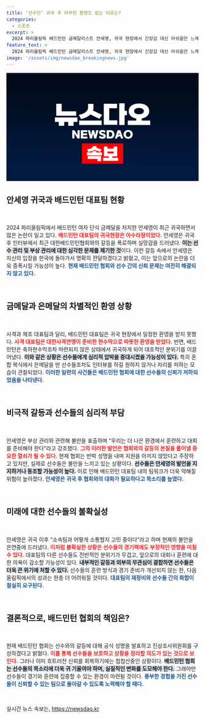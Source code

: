 ```yaml
---
title: ‘선수단’ 귀국 후 아무런 환영도 없는 이유는?
categories:
  - 스포츠
excerpt: >
  2024 파리올림픽 배드민턴 금메달리스트 안세영, 귀국 현장에서 긴장감 대신 아쉬움만 느껴! 협회와 갈등 속 인터뷰 사양하며 황급히 자리를 떠나... 사격·체조팀과는 상반된 환영 분위기! 어떤 비밀이 숨겨져 있을까?
feature_text: >
  2024 파리올림픽 배드민턴 금메달리스트 안세영, 귀국 현장에서 긴장감 대신 아쉬움만 느껴! 협회와 갈등 속 인터뷰 사양하며 황급히 자리를 떠나... 사격·체조팀과는 상반된 환영 분위기! 어떤 비밀이 숨겨져 있을까?
image: '/assets/img/newsdao_breakingnews.jpg'
---
```


<p><img src="/assets/img/newsdao_breakingnews.jpg" alt="cryptoinkorea 속보" /></p>

<h2 data-ke-size="size26">안세영 귀국과 배드민턴 대표팀 현황</h2>

<p data-ke-size="size16">&nbsp;</p>

<p>2024 파리올림픽에서 배드민턴 여자 단식 금메달을 차지한 안세영이 최근 귀국하면서 많은 논란이 일고 있다. <b><span style="color: #ee2323;">배드민턴 대표팀의 귀국현장은 아수라장이었다.</span></b> 안세영은 귀국 후 인터뷰에서 최근 대한배드민턴협회와의 갈등을 폭로하며 실망감을 드러냈다. <b><span style="background-color: #21538527;">이는 선수 관리 및 부상 관리에 대한 심각한 문제를 제기한 것</span></b>이다. 이런 갈등 속에서 안세영은 자신의 입장을 한국에 돌아가서 명확히 전달하겠다고 밝혔고, 이는 앞으로의 논란을 더욱 증폭시킬 가능성이 높다. <b><span style="color: #1a5490;">현재 배드민턴 협회와 선수 간의 신뢰 문제는 여전히 해결되지 않고 있다.</span></b></p>

<p data-ke-size="size16">&nbsp;</p>

<h2 data-ke-size="size26">금메달과 은메달의 차별적인 환영 상황</h2>

<p data-ke-size="size16">&nbsp;</p>

<p>사격과 체조 대표팀과 달리, 배드민턴 대표팀은 귀국 현장에서 일정한 환영을 받지 못했다. <b><span style="color: #ee2323;">사격 대표팀은 대한사격연맹이 준비한 현수막으로 따뜻한 환영을 받았다.</span></b> 반면, 배드민턴은 축하현수막조차 마련되지 않은 상태에서 귀국하게 되어 대조적인 분위기를 이끌어냈다. <b><span style="background-color: #21538527;">이와 같은 상황은 선수들에게 심리적 압박을 증대시켰을 가능성이 있다.</span></b> 특히 혼합 복식에서 은메달을 딴 선수들조차도 인터뷰를 하길 원하지 않거나 자리를 피하는 모습이 관찰되었다. <b><span style="color: #1a5490;">이러한 일련의 사건들은 배드민턴 협회에 대한 선수들의 신뢰가 저하되었음을 나타낸다.</span></b></p>

<p data-ke-size="size16">&nbsp;</p>

<h2 data-ke-size="size26">비극적 갈등과 선수들의 심리적 부담</h2>

<p data-ke-size="size16">&nbsp;</p>

<p>안세영은 부상 관리와 관련해 불만을 표출하며 “우리는 더 나은 환경에서 훈련하고 대회를 준비해야 한다”라고 강조했다. <b><span style="color: #ee2323;">그의 이러한 발언은 협회와의 갈등의 본질을 풀어낼 중요한 열쇠가 될 수 있다.</span></b> 현재 협회는 반박 성명을 내며 지원을 아끼지 않았다고 주장하고 있지만, 실제로 선수들은 불만을 느끼고 있는 상황이다. <b><span style="background-color: #21538527;">선수들은 안세영의 발언을 지지하거나 동조할 가능성이 높다.</span></b> 이로 인해 배드민턴 대표팀 내의 팀워크가 더욱 약해질 위험이 높아졌다. <b><span style="color: #1a5490;">안세영은 귀국 후 협회와의 대화가 필요하다고 목소리를 높였다.</span></b></p>

<p data-ke-size="size16">&nbsp;</p>

<h2 data-ke-size="size26">미래에 대한 선수들의 불확실성</h2>

<p data-ke-size="size16">&nbsp;</p>

<p>안세영은 귀국 이후 “소속팀과 어떻게 소통할지 고민 중이다”라고 하며 현재의 불안을 은연중에 드러냈다. <b><span style="color: #ee2323;">이처럼 불확실한 상황은 선수들의 경기력에도 부정적인 영향을 미칠 수 있다.</span></b> 대표팀의 다른 선수들도 전반적인 분위기가 무겁고, 앞으로의 대회나 훈련에 대한 의욕이 감소할 가능성이 있다. <b><span style="background-color: #21538527;">내부적인 갈등과 외부의 무관심이 결합하면 선수들은 더욱 큰 위기에 처할 수 있다.</span></b> 선수들의 훈련 방식과 경기 준비가 개선되지 않는 한, 다음 올림픽에서의 성과는 한층 더 어려워질 것이다. <b><span style="color: #1a5490;">대표팀의 재정비와 선수들 간의 화합이 절실히 요구된다.</span></b></p>

<p data-ke-size="size16">&nbsp;</p>

<h2 data-ke-size="size26">결론적으로, 배드민턴 협회의 책임은?</h2>

<p data-ke-size="size16">&nbsp;</p>

<p>현재 배드민턴 협회는 선수와의 갈등에 대해 공식 성명을 발표하고 진상조사위원회를 구성하겠다고 밝혔다. <b><span style="color: #ee2323;">이를 통해 선수들을 보호하고 상황을 정리할 의도가 있는 것으로 보인다.</span></b> 그러나 이미 흐트러진 신뢰를 회복하기에는 첩첩산중인 상황이다. <b><span style="background-color: #21538527;">배드민턴 협회는 선수들의 목소리에 더욱 귀 기울여야 하며, 실질적인 변화를 도모해야 한다.</span></b> 그래야만 선수들이 경기와 훈련에 집중할 수 있는 환경이 마련될 것이다. <b><span style="color: #1a5490;">풍부한 경험을 가진 선수들이 신뢰할 수 있는 팀으로 돌아갈 수 있도록 노력해야 할 때다.</span></b></p>

<p data-ke-size="size16">&nbsp;</p>
실시간 뉴스 속보는, <a href="https://newsdao.kr" rel="dofollow">https://newsdao.kr</a>


